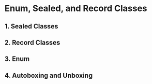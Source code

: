 # Enum, Sealed, and Record Classes

## 1. Sealed Classes

## 2. Record Classes

## 3. Enum

## 4. Autoboxing and Unboxing
